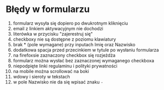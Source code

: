 # Błędy w formularzu

1. formularz wysyła się dopiero po dwukrotnym kliknięciu
2. email z linkiem aktywacyjnym nie dochodzi
3. literówka w przycisku "zajerestruj się"
4. checkboxy nie są dostępne z poziomu klawiatury
5. brak \* (pole wymagane) przy inputach Imię oraz Nazwisko
6. dodatkowa spacja przed przecinkiem w tytule po wysłaniu formularza
7. na firefoxsie zaznaczony checkbox się rozjeżdża
8. formularz można wysłać bez zaznaczonej wymaganego checkboxa
9. niepodpięte linki regulaminu i polityki prywatności
10. na mobile można scrollować na boki
11. wdowy i sieroty w tekstach
12. w pole Nazwisko nie da się wpisać znaku `-`
